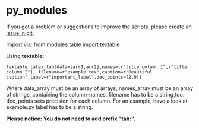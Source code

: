 # py_modules
If you got a problem or suggestions to improve the scripts, please create an [issue in git](https://github.com/Julian-Hochhaus/py_modules/issues).

Import via:
    from modules.table import textable



Using **textable**:


    textable.latex_tab(data=[arr1,arr2],names=[r"title column 1",r"title column 2"], filename=r"example.tex",caption=r"Beautiful caption",label=r"important_label",dec_points=[2,0])

Where data_array must be an array of arrays; names_array must be an array of strings, containing the column-names, filename has to be a string,too.
dec_points sets precision for each column.
For an example, have a look at example.py
label has to be a string. 

**Please notice: You do not need to add prefix "tab:".** 
